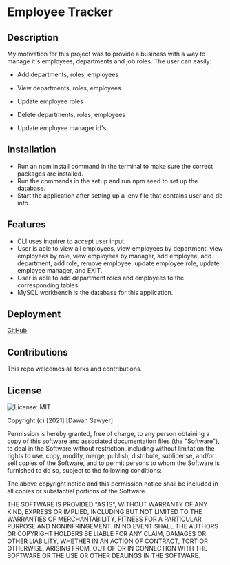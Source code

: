 # Employee Tracker
## Description
My motivation for this project was to provide a business with a way to manage it's employees, departments and job roles. The user can easily:

- Add departments, roles, employees

- View departments, roles, employees

- Update employee roles

- Delete departments, roles, employees

- Update employee manager id's

## Installation
- Run an npm install command in the terminal to make sure the correct packages are installed.
- Run the commands in the setup and run npm seed to set up the database.
- Start the application after setting up a .env file that contains user and db info.

## Features
- CLI uses inquirer to accept user input.
- User is able to view all employees, view employees by department, view employees by role, view employees by manager, add employee, add department, add role, remove employee, update employee role, update employee manager, and EXIT.
- User is able to add department roles and employees to the corresponding tables.
- MySQL workbench is the database for this application.

## Deployment
[GitHub](https://github.com/Sawyer0/employeetracker)

## Contributions
This repo welcomes all forks and contributions.

## License
![License: MIT](https://img.shields.io/badge/License-MIT-yellow.svg)

Copyright (c) [2021] [Dawan Sawyer]

Permission is hereby granted, free of charge, to any person obtaining a copy
of this software and associated documentation files (the "Software"), to deal
in the Software without restriction, including without limitation the rights
to use, copy, modify, merge, publish, distribute, sublicense, and/or sell
copies of the Software, and to permit persons to whom the Software is
furnished to do so, subject to the following conditions:

The above copyright notice and this permission notice shall be included in all
copies or substantial portions of the Software.

THE SOFTWARE IS PROVIDED "AS IS", WITHOUT WARRANTY OF ANY KIND, EXPRESS OR
IMPLIED, INCLUDING BUT NOT LIMITED TO THE WARRANTIES OF MERCHANTABILITY,
FITNESS FOR A PARTICULAR PURPOSE AND NONINFRINGEMENT. IN NO EVENT SHALL THE
AUTHORS OR COPYRIGHT HOLDERS BE LIABLE FOR ANY CLAIM, DAMAGES OR OTHER
LIABILITY, WHETHER IN AN ACTION OF CONTRACT, TORT OR OTHERWISE, ARISING FROM,
OUT OF OR IN CONNECTION WITH THE SOFTWARE OR THE USE OR OTHER DEALINGS IN THE
SOFTWARE.

